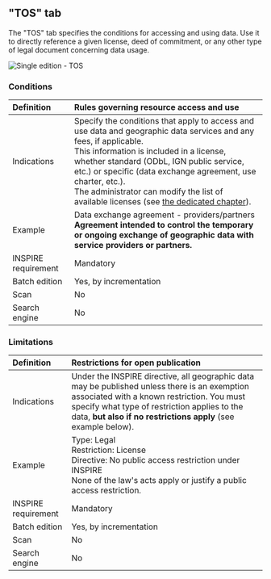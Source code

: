 ## "TOS" tab

The "TOS" tab specifies the conditions for accessing and using data. Use it to directly reference a given license, deed of commitment, or any other type of legal document concerning data usage.

![Single edition - TOS](/en/images/inv_edit_one_cgu.png "Single edition - TOS tab")

### Conditions

| Definition          | Rules governing resource access and use |
| :------------------ | :------------------------------------------------ |
| Indications         | Specify the conditions that apply to access and use data and geographic data services and any fees, if applicable.<br />This information is included in a license, whether standard (ODbL, IGN public service, etc.) or specific (data exchange agreement, use charter, etc.).<br />The administrator can modify the list of available licenses (see [the dedicated chapter](/en/features/admin/licences.html)).|
| Example             | Data exchange agreement - providers/partners<br />**Agreement intended to control the temporary or ongoing exchange of geographic data with service providers or partners.** |
| INSPIRE requirement   | Mandatory                   |
| Batch edition     | Yes, by incrementation           |
| Scan                | No                           |
| Search engine | No                         |

### Limitations

| Definition          | Restrictions for open publication      |
| :------------------ | :---------------------------------------- |
| Indications         | Under the INSPIRE directive, all geographic data may be published unless there is an exemption associated with a known restriction. You must specify what type of restriction applies to the data, **but also if no restrictions apply** (see example below). |
| Example             | Type: Legal<br />Restriction: License<br />Directive: No public access restriction under INSPIRE<br />None of the law's acts apply or justify a public access restriction. |
| INSPIRE requirement   | Mandatory                   |
| Batch edition     | Yes, by incrementation           |
| Scan                | No                           |
| Search engine | No                         |

